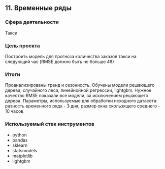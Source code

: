 ## 11. Временные ряды

### Сфера деятельности

Такси

### Цель проекта
Построить модель для прогноза количества заказов такси на следующий час (RMSE должно быть не больше 48)

### Итоги

Проанализированы тренд и сезонность. Обучены модели решающего дерева, случайного леса, линейнойной регрессии, lightgbm. Нужное качество RMSE показали все модели, за исключением решающего дерева.  Параметры, используемые для обработки исходного датасета: разность временного ряда - 3 дня, размер окна скользящего среднего - 10 часов.

### Используемый стек инструментов

- python
- pandas
- sklearn
- statsmodels
- matplotlib
- lightgbm
